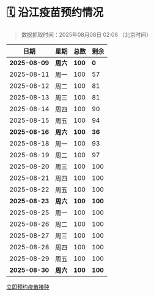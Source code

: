 # 🗓️ 沿江疫苗预约情况

> 数据抓取时间：2025年08月08日 02:06 （北京时间）

| 日期 | 星期 | 总数 | 剩余 |
|------|------|------|------|
| **2025-08-09** | **周六** | **100** | **0** |
| 2025-08-11 | 周一 | 100 | 57 |
| 2025-08-12 | 周二 | 100 | 81 |
| 2025-08-13 | 周三 | 100 | 81 |
| 2025-08-14 | 周四 | 100 | 90 |
| 2025-08-15 | 周五 | 100 | 94 |
| **2025-08-16** | **周六** | **100** | **36** |
| 2025-08-18 | 周一 | 100 | 93 |
| 2025-08-19 | 周二 | 100 | 97 |
| 2025-08-20 | 周三 | 100 | 100 |
| 2025-08-21 | 周四 | 100 | 100 |
| 2025-08-22 | 周五 | 100 | 100 |
| **2025-08-23** | **周六** | **100** | **100** |
| 2025-08-25 | 周一 | 100 | 100 |
| 2025-08-26 | 周二 | 100 | 100 |
| 2025-08-27 | 周三 | 100 | 100 |
| 2025-08-28 | 周四 | 100 | 100 |
| 2025-08-29 | 周五 | 100 | 100 |
| **2025-08-30** | **周六** | **100** | **100** |


<div class="button-container">
<a class="btn" href="http://yfzweb.ishequ.net/#/login" target="_blank">立即预约疫苗接种</a>
</div>
